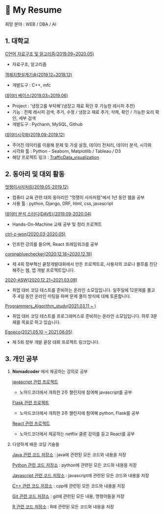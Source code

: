 # 📕 My Resume

희망 분야 : WEB / DBA / AI

## 1. 대학교

[C언어 자료구조 및 알고리즘(2019.09~2020.05)](https://github.com/blogSoul/C_summary)

- 자료구조, 알고리즘

[객체지향설계기술(2019.12~2019.12)](https://github.com/JAKEkr/Flyaway-Korea)

- 개발도구 : C++, mfc

[데이터 베이스(2019.03~2019.06)](https://github.com/blogSoul/Python_summary)

- Project : '냉장고를 부탁해'(냉장고 재료 확인 후 가능한 레시피 추천)
- 기능 : 전체 레시피 검색, 추가, 수정 / 냉장고 재료 추가, 삭제, 확인 / 가능한 요리 확인, 세부 검색
- 개발도구 : Pycharm, MySQL, Github

[데이터시각화(2019.09-2019.12)](https://github.com/blogSoul/TrafficData_visualization)

- 주어진 데이터를 이용해 문제 및 가설 설정, 데이터 전처리, 데이터 분석, 시각화
- 시각화 툴 : Python - Seaborn, Matplotlib / Tableau / D3
- 해당 프로젝트 링크 : [TrafficData_visualization](https://adoring-hopper-1c6a37.netlify.app/)

## 2. 동아리 및 대외 활동

[멋쟁이사자처럼(2019.05-2019.12)](https://github.com/blogSoul/likelion_summary)

- 컴퓨터 교육 관련 대외 동아리인 "멋쟁이 사자처럼"에서 1년 동안 웹을 공부
- 사용 툴 : python, Django, DRF, html, css, javascript

[데이터 분석 스터디(DAVE)(2019.09-2020.04)](https://github.com/DAVE-sejong/Hands-On-Machine)

- Hands-On-Machine 교재 공부 및 정리 프로젝트

[ctrl-z-won(2020.03-2020.05)](https://github.com/ctrl-z-won/SoulMinWook)

- 인프런 강의를 들으며, React 프레임워크를 공부

[coronabluechecker(2020.12.18~2020.12.19)](https://github.com/blogSoul/coronabluechecker)

- 제 4회 정부혁신 끝장개발대회에서 만든 프로젝트로, 사용자의 코로나 블루를 진단해주는 웹, 앱 개발 프로젝트입니다.

[2020-ASW(2020.12.21~2021.03.09)](https://github.com/2020-ASW/minwook_soul)

- 취업 대비 코딩 테스트를 준비하는 온라인 소모임입니다. 일주일에 12문제를 풀고 주 4일 동안 온라인 미팅을 하며 문제 풀이 방식에 대해 토론합니다.

[Programmers_Algorithm_study(2021.03.11 ~ )](https://github.com/blogSoul/Programmers_Algorithm_study)

- 취업 대비 코딩 테스트를 프로그래머스로 준비하는 온라인 소모임입니다. 하루 3문제를 목표로 하고 있습니다. 
 
[Egoeco(2021.05.10 ~ 2021.06.05)](https://github.com/EgoEco)

- 제 5회 정부 개발 끝장 대회 프로젝트 링크입니다.


## 3. 개인 공부

1. **Nomadcoder** 에서 제공하는 강의로 공부

   [javascript 관련 프로젝트](https://github.com/blogSoul/JS_Challenge_Nomadcoder)

   - 노마드코더에서 개최한 2주 챌린지에 참여해 javascript를 공부

   [Flask 관련 프로젝트](https://github.com/blogSoul/Python_Challenge_Nomadcoder)

   - 노마드코더에서 개최한 2주 챌린지에 참여해 python, Flask를 공부

   [React 관련 프로젝트](https://github.com/blogSoul/React_Challenge_Nomadcoder)

   - 노마드코더에서 제공하는 netflix 클론 강의를 듣고 React를 공부

2. 다양하게 배운 코딩 기술들

   [Java 관련 코드 저장소](https://github.com/blogSoul/Java_summary) : java에 관련된 모든 코드와 내용을 저장

   [Python 관련 코드 저장소](https://github.com/blogSoul/Python_summary) : python에 관련된 모든 코드와 내용을 저장

   [Javascript 관련 코드 저장소](https://github.com/blogSoul/Javascript_summary) : javascript에 관련된 모든 코드와 내용을 저장

   [C++ 관련 코드 저장소](https://github.com/blogSoul/Cpp_summary) : cpp에 관련된 모든 코드와 내용을 저장

   [Git 관련 코드 저장소](https://github.com/blogSoul/Git_summary) : git에 관련된 모든 내용, 명령어들을 저장

   [R 관련 코드 저장소](https://github.com/blogSoul/R_summary) : R에 관련된 모든 코드와 내용을 저장

